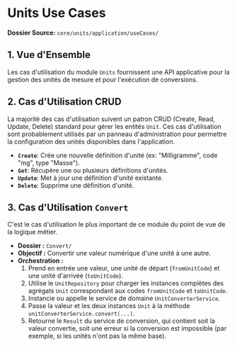 # Units Use Cases

**Dossier Source:** `core/units/application/useCases/`

## 1. Vue d'Ensemble

Les cas d'utilisation du module `Units` fournissent une API applicative pour la gestion des unités de mesure et pour l'exécution de conversions.

## 2. Cas d'Utilisation CRUD

La majorité des cas d'utilisation suivent un patron CRUD (Create, Read, Update, Delete) standard pour gérer les entités `Unit`. Ces cas d'utilisation sont probablement utilisés par un panneau d'administration pour permettre la configuration des unités disponibles dans l'application.

- **`Create`**: Crée une nouvelle définition d'unité (ex: "Milligramme", code "mg", type "Masse").
- **`Get`**: Récupère une ou plusieurs définitions d'unités.
- **`Update`**: Met à jour une définition d'unité existante.
- **`Delete`**: Supprime une définition d'unité.

## 3. Cas d'Utilisation `Convert`

C'est le cas d'utilisation le plus important de ce module du point de vue de la logique métier.

- **Dossier :** `Convert/`
- **Objectif :** Convertir une valeur numérique d'une unité à une autre.
- **Orchestration :**
  1.  Prend en entrée une valeur, une unité de départ (`fromUnitCode`) et une unité d'arrivée (`toUnitCode`).
  2.  Utilise le `UnitRepository` pour charger les instances complètes des agrégats `Unit` correspondant aux codes `fromUnitCode` et `toUnitCode`.
  3.  Instancie ou appelle le service de domaine `UnitConverterService`.
  4.  Passe la valeur et les deux instances `Unit` à la méthode `unitConverterService.convert(...)`.
  5.  Retourne le `Result` du service de conversion, qui contient soit la valeur convertie, soit une erreur si la conversion est impossible (par exemple, si les unités n'ont pas la même base).
